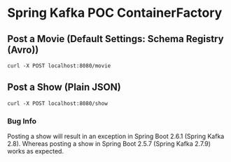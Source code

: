 # Spring Kafka POC ContainerFactory


## Post a Movie (Default Settings: Schema Registry (Avro))
`curl -X POST localhost:8080/movie`

## Post a Show (Plain JSON)
`curl -X POST localhost:8080/show`

### Bug Info
Posting a show will result in an exception in Spring Boot 2.6.1 (Spring Kafka 2.8). 
Whereas posting a show in Spring Boot 2.5.7 (Spring Kafka 2.7.9) works as expected.